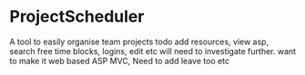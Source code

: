 # ProjectScheduler
A tool to easily organise team projects
todo
add resources, view asp, search free time blocks, logins, edit etc will need to investigate further.
want to make it web based ASP MVC, Need to add leave too etc

